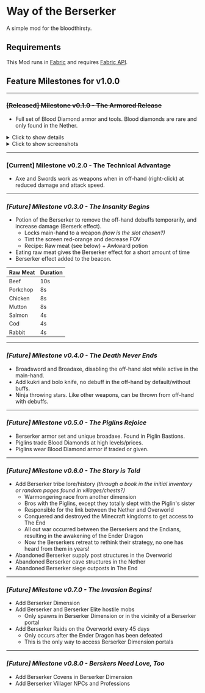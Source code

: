 # Way of the Berserker

A simple mod for the bloodthirsty.

## Requirements

This Mod runs in [Fabric](https://fabricmc.net) and requires [Fabric API](https://www.curseforge.com/minecraft/mc-mods/fabric-api).

## Feature Milestones for v1.0.0

---

### ~~[Released] Milestone v0.1.0 - The Armored Release~~
* Full set of Blood Diamond armor and tools. Blood diamonds are rare and only found in the Nether.

<details>
<summary>Click to show details</summary>

#### Item Stats

| Tool                   | Damage | Speed | Mining Level |
|------------------------|--------|-------|--------------|
| Blood Diamond Sword    | 9      | 1.6   | -            |
| Blood Diamond Pick Axe | 7      | 1.2   | 4            |
| Blood Diamond Shovel   | 6.5    | 1.2   | -            |
| Blood Diamond Hoe      | 1      | 5     | -            |
| Blood Diamond Axe      | 11.5   | 1.2   | -            |

| Armor                    | Modifier | Toughness | Knockback Res. |
|--------------------------|----------|-----------|----------------|
| Blood Diamond Helmet     | +4       | +4        | 0              |
| Blood Diamond Chestplate | +9       | +4        | 0              |
| Blood Diamond Leggings   | +7       | +4        | 0              |
| Blood Diamond Boots      | +3       | +4        | 0              |

Blood Diamond Ore
* Only spawns in the Nether
* Only 1 vein per chunk; each vein being 0-3 total ores

#### Recipes

| Item                     | Recipe                                   |
|--------------------------|------------------------------------------|
| Blood Diamond Helmet     | ![Helmet](img/recipe_helmet.png)         |
| Blood Diamond Chestplate | ![Chestplate](img/recipe_chestplate.png) |
| Blood Diamond Leggings   | ![Leggings](img/recipe_leggings.png)     |
| Blood Diamond Boots      | ![Boots](img/recipe_boots.png)           |
| Blood Diamond Sword      | ![Sword](img/recipe_sword.png)           |
| Blood Diamond Pick Axe   | ![Pick Axe](img/recipe_pickaxe.png)      |
| Blood Diamond Axe        | ![Axe](img/recipe_axe.png)               |
| Blood Diamond Shovel     | ![Shovel](img/recipe_shovel.png)         |
| Blood Diamond Hoe        | ![Hoe](img/recipe_hoe.png)               |
| Blood Diamond Block      | ![Block](img/recipe_block.png)           |

</details>

<details>
<summary>Click to show screenshots</summary>

![Items and Armor](img/showcase.png)

![Horse Armor](img/horse_armor.png)

</details>

---

### **[Current] Milestone v0.2.0 - The Technical Advantage**
* Axe and Swords work as weapons when in off-hand (right-click) at reduced damage and attack speed.

---

### _[Future] Milestone v0.3.0 - The Insanity Begins_
* Potion of the Berserker to remove the off-hand debuffs temporarily, and increase damage (Berserk effect).
  * Locks main-hand to a weapon _(how is the slot chosen?)_
  * Tint the screen red-orange and decrease FOV
  * Recipe: Raw meat (see below) + Awkward potion
* Eating raw meat gives the Berserker effect for a short amount of time
* Berserker effect added to the beacon.

| Raw Meat | Duration |
|----------|----------|
| Beef     | 10s      |
| Porkchop | 8s       |
| Chicken  | 8s       |
| Mutton   | 8s       |
| Salmon   | 4s       |
| Cod      | 4s       |
| Rabbit   | 4s       |

---

### _[Future] Milestone v0.4.0 - The Death Never Ends_
* Broadsword and Broadaxe, disabling the off-hand slot while active in the main-hand.
* Add kukri and bolo knife, no debuff in the off-hand by default/without buffs.
* Ninja throwing stars. Like other weapons, can be thrown from off-hand with debuffs.

---

### _[Future] Milestone v0.5.0 - The Piglins Rejoice_
* Berserker armor set and unique broadaxe. Found in Piglin Bastions.
* Piglins trade Blood Diamonds at high levels/prices.
* Piglins wear Blood Diamond armor if traded or given.

---

### _[Future] Milestone v0.6.0 - The Story is Told_
* Add Berserker tribe lore/history _(through a book in the initial inventory or random pages found in villages/chests?)_
  * Warmongering race from another dimension
  * Bros with the Piglins, except they totally slept with the Piglin's sister
  * Responsible for the link between the Nether and Overworld
  * Conquered and destroyed the Minecraft kingdoms to get access to The End
  * All out war occurred between the Berserkers and the Endians, resulting in the awakening of the Ender Dragon
  * Now the Berserkers retreat to rethink their strategy, no one has heard from them in years!
* Abandoned Berserker supply post structures in the Overworld
* Abandoned Berserker cave structures in the Nether
* Abandoned Berserker siege outposts in The End

---

### _[Future] Milestone v0.7.0 - The Invasion Begins!_
* Add Berserker Dimension
* Add Berserker and Berserker Elite hostile mobs
  * Only spawns in Berserker Dimension or in the vicinity of a Berserker portal
* Add Berserker Raids on the Overworld every 45 days
  * Only occurs after the Ender Dragon has been defeated
  * This is the only way to access Berserker Dimension portals

---

### _[Future] Milestone v0.8.0 - Berskers Need Love, Too_
* Add Berserker Covens in Berserker Dimension
* Add Berserker Villager NPCs and Professions
